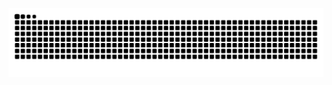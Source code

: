 <div>
  
  ![Snake animation](https://github.com/LincolnJota/LincolnJota/blob/output/github-contribution-grid-snake.svg)
  
</div>
